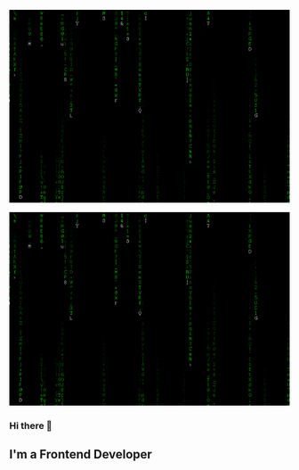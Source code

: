 ![Header](https://github.com/Sergei2125/sergei2125/blob/main/assets/U1c.gif)

<div align='center'>
    <img  alt='gif' src="https://github.com/Sergei2125/sergei2125/blob/main/assets/U1c.gif" />
</div>

### Hi there 👋

## I'm a Frontend Developer
